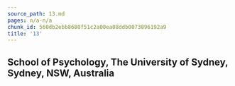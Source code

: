 ```yaml
---
source_path: 13.md
pages: n/a-n/a
chunk_id: 560db2ebb8680f51c2a00ea08ddb0073896192a9
title: '13'
---
```

## School of Psychology, The University of Sydney, Sydney, NSW, Australia
